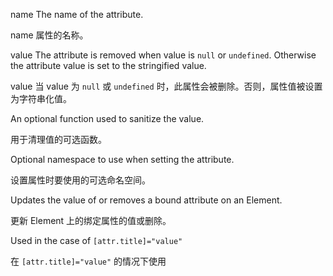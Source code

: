 name The name of the attribute.

name 属性的名称。

value The attribute is removed when value is `null` or `undefined`.
                 Otherwise the attribute value is set to the stringified value.

value 当 value 为 `null` 或 `undefined` 时，此属性会被删除。否则，属性值被设置为字符串化值。

An optional function used to sanitize the value.

用于清理值的可选函数。

Optional namespace to use when setting the attribute.

设置属性时要使用的可选命名空间。

Updates the value of or removes a bound attribute on an Element.

更新 Element 上的绑定属性的值或删除。

Used in the case of `[attr.title]="value"`

在 `[attr.title]="value"` 的情况下使用